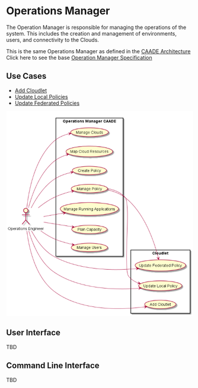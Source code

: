 # Operations Manager
The Operation Manager is responsible for managing the operations of the system.
This includes the creation and management of environments, users, and connectivity to the Clouds.

This is the same Operations Manager as defined in the [CAADE Architecture](https://github.com/CAADE/Caade/blob/master/design/README.md)
Click here to see the base [Operation Manager Specification](https://github.com/CAADE/Caade/blob/master/design/Actors/OperationsManager/README.md)

## Use Cases

* [Add Cloudlet](Add%20Cloudlet/README.md)
* [Update Local Policies](Update%20Local%20Policies/README.md)
* [Update Federated Policies](Update%20Federated%20Policies/README.md)

![Image](UseCases.png)

## User Interface
TBD

## Command Line Interface
TBD
